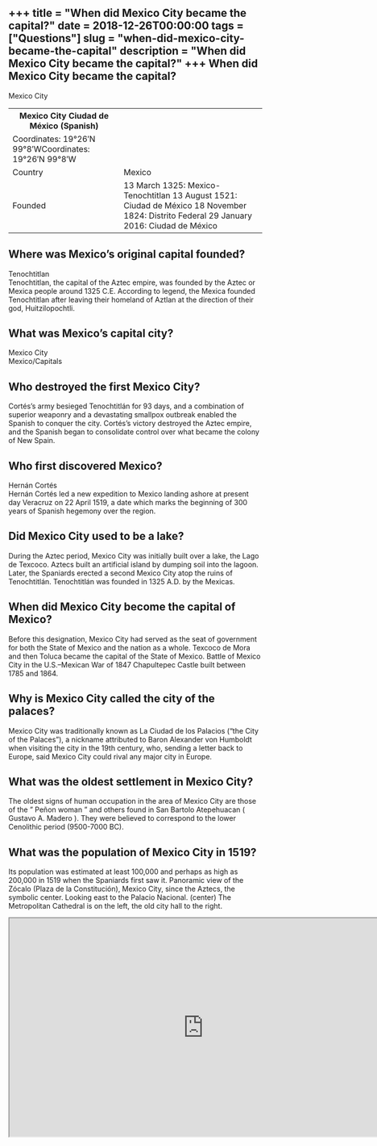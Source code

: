 +++
title = "When did Mexico City became the capital?"
date = 2018-12-26T00:00:00
tags = ["Questions"]
slug = "when-did-mexico-city-became-the-capital"
description = "When did Mexico City became the capital?"
+++
When did Mexico City became the capital?
----------------------------------------

Mexico City

<table><tr><th>Mexico City Ciudad de México (Spanish)</th></tr><tr><td>Coordinates: 19°26′N 99°8′WCoordinates: 19°26′N 99°8′W</td></tr><tr><td>Country</td><td>Mexico</td></tr><tr><td>Founded</td><td>13 March 1325: Mexico-Tenochtitlan 13 August 1521: Ciudad de México 18 November 1824: Distrito Federal 29 January 2016: Ciudad de México</td></tr></table>

Where was Mexico’s original capital founded?
--------------------------------------------

Tenochtitlan  
Tenochtitlan, the capital of the Aztec empire, was founded by the Aztec or Mexica people around 1325 C.E. According to legend, the Mexica founded Tenochtitlan after leaving their homeland of Aztlan at the direction of their god, Huitzilopochtli.

What was Mexico’s capital city?
-------------------------------

Mexico City  
Mexico/Capitals

Who destroyed the first Mexico City?
------------------------------------

Cortés’s army besieged Tenochtitlán for 93 days, and a combination of superior weaponry and a devastating smallpox outbreak enabled the Spanish to conquer the city. Cortés’s victory destroyed the Aztec empire, and the Spanish began to consolidate control over what became the colony of New Spain.

Who first discovered Mexico?
----------------------------

Hernán Cortés  
Hernán Cortés led a new expedition to Mexico landing ashore at present day Veracruz on 22 April 1519, a date which marks the beginning of 300 years of Spanish hegemony over the region.

Did Mexico City used to be a lake?
----------------------------------

During the Aztec period, Mexico City was initially built over a lake, the Lago de Texcoco. Aztecs built an artificial island by dumping soil into the lagoon. Later, the Spaniards erected a second Mexico City atop the ruins of Tenochtitlán. Tenochtitlán was founded in 1325 A.D. by the Mexicas.

When did Mexico City become the capital of Mexico?
--------------------------------------------------

Before this designation, Mexico City had served as the seat of government for both the State of Mexico and the nation as a whole. Texcoco de Mora and then Toluca became the capital of the State of Mexico. Battle of Mexico City in the U.S.–Mexican War of 1847 Chapultepec Castle built between 1785 and 1864.

Why is Mexico City called the city of the palaces?
--------------------------------------------------

Mexico City was traditionally known as La Ciudad de los Palacios (“the City of the Palaces”), a nickname attributed to Baron Alexander von Humboldt when visiting the city in the 19th century, who, sending a letter back to Europe, said Mexico City could rival any major city in Europe.

What was the oldest settlement in Mexico City?
----------------------------------------------

The oldest signs of human occupation in the area of Mexico City are those of the ” Peñon woman ” and others found in San Bartolo Atepehuacan ( Gustavo A. Madero ). They were believed to correspond to the lower Cenolithic period (9500-7000 BC).

What was the population of Mexico City in 1519?
-----------------------------------------------

Its population was estimated at least 100,000 and perhaps as high as 200,000 in 1519 when the Spaniards first saw it. Panoramic view of the Zócalo (Plaza de la Constitución), Mexico City, since the Aztecs, the symbolic center. Looking east to the Palacio Nacional. (center) The Metropolitan Cathedral is on the left, the old city hall to the right.

<iframe allow="accelerometer; autoplay; clipboard-write; encrypted-media; gyroscope; picture-in-picture" allowfullscreen="" class="__youtube_prefs__  epyt-is-override  no-lazyload" data-no-lazy="1" data-origheight="433" data-origwidth="770" data-skipgform_ajax_framebjll="" height="433" id="_ytid_15905" loading="lazy" src="https://www.youtube.com/embed/fmHVqb6t__8?enablejsapi=1&autoplay=0&cc_load_policy=0&cc_lang_pref=&iv_load_policy=1&loop=0&modestbranding=0&rel=1&fs=1&playsinline=0&autohide=2&theme=dark&color=red&controls=1&" title="YouTube player" width="770"></iframe>